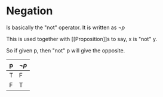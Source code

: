 # Negation

Is basically the "not" operator. It is written as $\neg p$

This is used together with [[Proposition]]s to say, x is "not" y.

So if given p, then "not" p will give the opposite.

| p   | $\neg p$ |
| --- | -------- |
| T   | F        |
| F   | T        |
